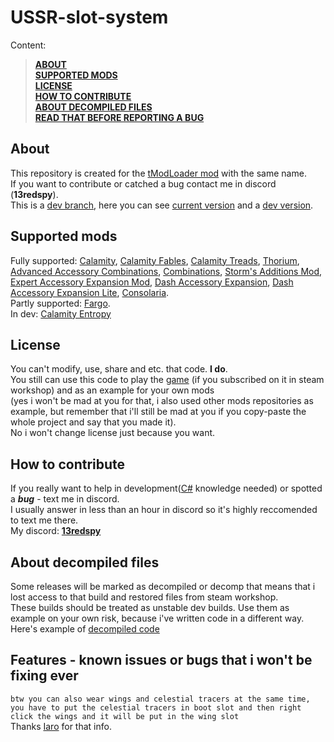 # USSR-slot-system
Content:
> [**__ABOUT__**](https://github.com/RSG-13/USSR-slot-system/edit/main/README.md#about)<br/>
> [**__SUPPORTED MODS__**](https://github.com/RSG-13/USSR-slot-system/edit/main/README.md#supported-mods)<br/>
> [**__LICENSE__**](https://github.com/RSG-13/USSR-slot-system/edit/main/README.md#license)<br/>
> [**__HOW TO CONTRIBUTE__**](https://github.com/RSG-13/USSR-slot-system/edit/main/README.md#how-to-contribute)<br/>
> [**__ABOUT DECOMPILED FILES__**](https://github.com/RSG-13/USSR-slot-system/edit/main/README.md#about-decompiled-files)<br/>
> [**__READ THAT BEFORE REPORTING A BUG__**](https://github.com/RSG-13/USSR-slot-system/edit/main/README.md#features---known-issues-or-bugs-that-i-wont-be-fixing-ever)

## About
This repository is created for the [tModLoader mod](https://steamcommunity.com/sharedfiles/filedetails/?id=3412903487) with the same name.<br/>
If you want to contribute or catched a bug contact me in discord (**__13redspy__**).<br/>
This is a [dev branch](https://github.com/RSG-13/USSR-slot-system/tree/dev), here you can see [current version](https://github.com/RSG-13/USSR-slot-system/tree/dev/0.2.3) and a [dev version](https://github.com/RSG-13/USSR-slot-system/tree/dev/dev0.2.4).<br/>

## Supported mods
Fully supported: [Calamity](https://steamcommunity.com/sharedfiles/filedetails/?id=2824688072&searchtext=Calamity), [Calamity Fables](https://steamcommunity.com/sharedfiles/filedetails/?id=3449156562), [Calamity Treads](https://steamcommunity.com/sharedfiles/filedetails/?id=3040406362), [Thorium](https://steamcommunity.com/sharedfiles/filedetails/?id=2909886416&searchtext=Thorium), [Advanced Accessory Combinations](https://steamcommunity.com/sharedfiles/filedetails/?id=3433296738), [Combinations](https://steamcommunity.com/sharedfiles/filedetails/?id=2801796077), [Storm's Additions Mod](https://steamcommunity.com/sharedfiles/filedetails/?id=2747380524), [Expert Accessory Expansion Mod](https://steamcommunity.com/sharedfiles/filedetails/?id=3161926149), [Dash Accessory Expansion](https://steamcommunity.com/sharedfiles/filedetails/?id=3000550227), [Dash Accessory Expansion Lite](https://steamcommunity.com/sharedfiles/filedetails/?id=2989124084), [Consolaria](https://steamcommunity.com/sharedfiles/filedetails/?id=2864843929).<br/>
Partly supported: [Fargo](https://steamcommunity.com/sharedfiles/filedetails/?id=2815540735&searchtext=Fargo).<br/>
In dev: [Calamity Entropy](https://steamcommunity.com/sharedfiles/filedetails/?id=3316697363)<br/>

## License
You can't modify, use, share and etc. that code.  **__I do__**.<br/>
You still can use this code to play the [game](https://store.steampowered.com/app/1281930/tModLoader/) (if you subscribed on it in steam workshop) and as an example for your own mods<br/>
(yes i won't be mad at you for that, i also used other mods repositories as example, but remember that i'll still be mad at you if you copy-paste the whole project and say that you made it).<br/>
No i won't change license just because you want.<br/>

## How to contribute
If you really want to help in development([C#](https://learn.microsoft.com/en-us/dotnet/csharp/) knowledge needed) or spotted a ***bug*** - text me in discord.<br/>
I usually answer in less than an hour in discord so it's highly reccomended to text me there.<br/>
My discord: <ins>**__13redspy__**</ins>

## About decompiled files
Some releases will be marked as decompiled or decomp that means that i lost access to that build and restored files from steam workshop.<br/>
These builds should be treated as unstable dev builds. Use them as example on your own risk, because i've written code in a different way.<br/>
Here's example of [decompiled code](https://github.com/RSG-13/USSR-slot-system/edit/main/decompiled-0.2/)

## Features - known issues or bugs that i won't be fixing ever
`
btw you can also wear wings and celestial tracers at the same time, you have to put the celestial tracers in boot slot and then right click the wings and it will be put in the wing slot
`<br/>
Thanks [Iaro](https://steamcommunity.com/id/yaroslav0808) for that info.<br/>
